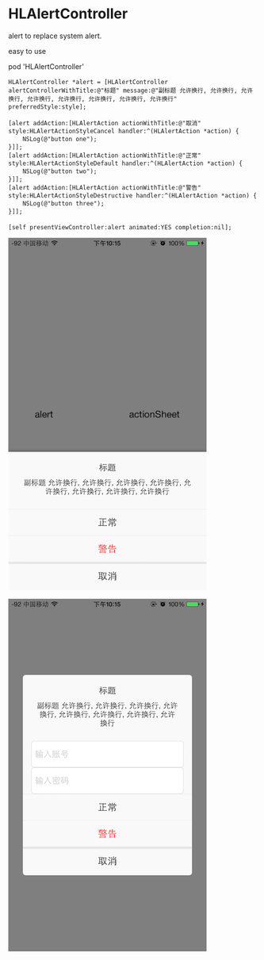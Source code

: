 # HLAlertController
alert to replace system alert.

easy to use

pod 'HLAlertController'

    HLAlertController *alert = [HLAlertController alertControllerWithTitle:@"标题" message:@"副标题 允许换行, 允许换行, 允许换行, 允许换行, 允许换行, 允许换行, 允许换行, 允许换行" preferredStyle:style];
    
    [alert addAction:[HLAlertAction actionWithTitle:@"取消" style:HLAlertActionStyleCancel handler:^(HLAlertAction *action) {
        NSLog(@"button one");
    }]];
    [alert addAction:[HLAlertAction actionWithTitle:@"正常" style:HLAlertActionStyleDefault handler:^(HLAlertAction *action) {
        NSLog(@"button two");
    }]];
    [alert addAction:[HLAlertAction actionWithTitle:@"警告" style:HLAlertActionStyleDestructive handler:^(HLAlertAction *action) {
        NSLog(@"button three");
    }]];
    
    [self presentViewController:alert animated:YES completion:nil];
    
![alt text](https://github.com/JustString/HLAlertController/blob/master/snap1.PNG "alert")

![alt text](https://github.com/JustString/HLAlertController/blob/master/snap2.PNG "actionSheet")
